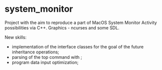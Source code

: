 # system_monitor
Project with the aim to reproduce a part of MacOS System Monitor Activity possibilities via C++. Graphics - ncurses and some SDL.

New skills:

- implementation of the interface classes for the goal of the future inheritance operations;
- parsing of the top command with <sstream>;
- program data input optimization;
